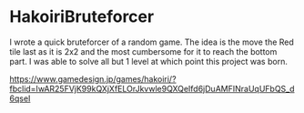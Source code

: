 # HakoiriBruteforcer

I wrote a quick bruteforcer of a random game. The idea is the move the Red tile last as it is 2x2 and the most cumbersome for it to reach the bottom part.
I was able to solve all but 1 level at which point this project was born.

https://www.gamedesign.jp/games/hakoiri/?fbclid=IwAR25FVjK99kQXjXfELOrJkvwle9QXQeIfd6jDuAMFINraUqUFbQS_d6qseI
